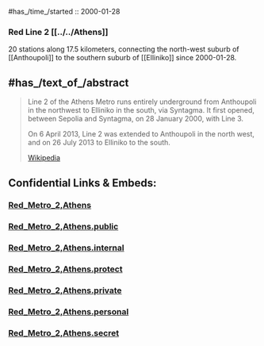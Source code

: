 
#has_/time_/started :: 2000-01-28 

### Red Line 2 [[../../Athens]]  

20 stations along 17.5 kilometers, connecting the north-west suburb of [[Anthoupoli]] 
to the southern suburb of [[Elliniko]] since 2000-01-28. 



## #has_/text_of_/abstract 

> Line 2 of the Athens Metro runs entirely underground from Anthoupoli in the northwest to Elliniko in the south, via Syntagma. 
> It first opened, between Sepolia and Syntagma, on 28 January 2000, with Line 3.
>
> On 6 April 2013, Line 2 was extended to Anthoupoli in the north west, and on 26 July 2013 to Elliniko to the south.
>
> [Wikipedia](https://en.wikipedia.org/wiki/Line%202%20(Athens%20Metro))


## Confidential Links & Embeds: 

### [Red_Metro_2,Athens](/_Standards/Earth/Continent/Europe/Europe~South/Greece/Regions-Greek/Attica/cities~Attica/Athens/Athens_Metro/Red_Metro_2,Athens.md) 

### [Red_Metro_2,Athens.public](/_public/Earth/Continent/Europe/Europe~South/Greece/Regions-Greek/Attica/cities~Attica/Athens/Athens_Metro/Red_Metro_2,Athens.public.md) 

### [Red_Metro_2,Athens.internal](/_internal/Earth/Continent/Europe/Europe~South/Greece/Regions-Greek/Attica/cities~Attica/Athens/Athens_Metro/Red_Metro_2,Athens.internal.md) 

### [Red_Metro_2,Athens.protect](/_protect/Earth/Continent/Europe/Europe~South/Greece/Regions-Greek/Attica/cities~Attica/Athens/Athens_Metro/Red_Metro_2,Athens.protect.md) 

### [Red_Metro_2,Athens.private](/_private/Earth/Continent/Europe/Europe~South/Greece/Regions-Greek/Attica/cities~Attica/Athens/Athens_Metro/Red_Metro_2,Athens.private.md) 

### [Red_Metro_2,Athens.personal](/_personal/Earth/Continent/Europe/Europe~South/Greece/Regions-Greek/Attica/cities~Attica/Athens/Athens_Metro/Red_Metro_2,Athens.personal.md) 

### [Red_Metro_2,Athens.secret](/_secret/Earth/Continent/Europe/Europe~South/Greece/Regions-Greek/Attica/cities~Attica/Athens/Athens_Metro/Red_Metro_2,Athens.secret.md)

